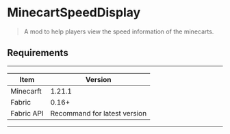 # MinecartSpeedDisplay

> A mod to help players view the speed information of the minecarts.

## Requirements
----------------
|Item | Version |
------|----------
|Minecarft| 1.21.1|
|Fabric | 0.16+ |
|Fabric API | Recommand for latest version |
-----------------------------------------
